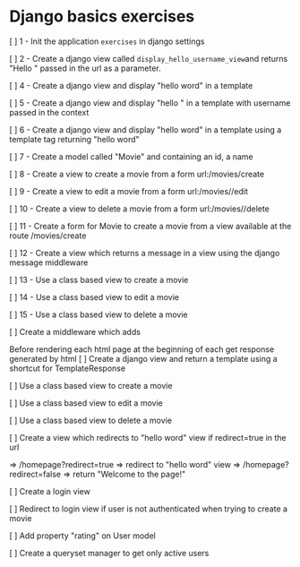 # Django basics exercises

[ ] 1 - Init the application `exercises` in django settings

[ ] 2 - Create a django view called `display_hello_username_view`and returns "Hello <username>" passed in the url as a parameter.

[ ] 4 - Create a django view and display "hello word" in a template

[ ] 5 - Create a django view and display "hello " in a template with username passed in the context

[ ] 6 - Create a django view and display "hello word" in a template using a template tag returning "hello word"

[ ] 7 - Create a model called "Movie" and containing an id, a name

[ ] 8 - Create a view to create a movie from a form url:/movies/create

[ ] 9 - Create a view to edit a movie from a form url:/movies//edit

[ ] 10 - Create a view to delete a movie from a form url:/movies//delete

[ ] 11 - Create a form for Movie to create a movie from a view available at the route /movies/create

[ ] 12 - Create a view which returns a message in a view using the django message middleware

[ ] 13 - Use a class based view to create a movie

[ ] 14 - Use a class based view to edit a movie

[ ] 15 - Use a class based view to delete a movie

















[ ] Create a middleware which adds

Before rendering each html page
at the beginning of each get response generated by html
[ ] Create a django view and return a template using a shortcut for TemplateResponse

[ ] Use a class based view to create a movie

[ ] Use a class based view to edit a movie

[ ] Use a class based view to delete a movie

[ ] Create a view which redirects to "hello word" view if redirect=true in the url

=> /homepage?redirect=true => redirect to "hello word" view => /homepage?redirect=false => return "Welcome to the page!"

[ ] Create a login view

[ ] Redirect to login view if user is not authenticated when trying to create a movie

[ ] Add property "rating" on User model

[ ] Create a queryset manager to get only active users